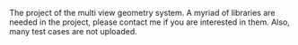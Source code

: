 The project of the multi view geometry system. A myriad of libraries are needed in the project, please contact me if you are interested in them. Also, many test cases are not uploaded.